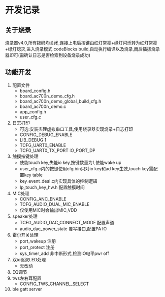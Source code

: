 # 开发记录

## 关于烧录
烧录器v4.0,所有拨码均关闭,连接上电后按键由红灯常亮+绿灯闪烁转为红灯常亮+绿灯熄灭,进入烧录模式
codeBlocks build,自动执行编译以及烧录,而后插拔烧录器即可(需确认日志是否检索到设备烧录成功)

## 功能开发
1. 配置文件  
    - board_config.h  
    - board_ac700n_demo_cfg.h  
    - board_ac700n_demo_global_build_cfg.h  
    - board_ac700n_demo.c  
    - app_config.h
    - user_cfg.c
2. 日志打印
    - 可选:安装杰理虚拟串口工具,使用烧录器实现烧录+日志打印
    - CONFIG_DEBUG_ENABLE
    - LIB_DEBUG 1   
    - TCFG_UART0_ENABLE
    - TCFG_UART0_TX_PORT IO_PORT_DP
3. 触摸按键处理
    - 使能touch key,失能io key,按键数量为1,使能wake up
    - user_cfg.c内的按键使用cfg.bin只对io key和ad key生效,touch key需配置key table
    - key_event_deal.c内实现具体的控制逻辑
    - lp_touch_key_hw.h 配置触摸时间
4. MIC处理
    - CONFIG_ANC_ENABLE 
    - TCFG_AUDIO_DUAL_MIC_ENABLE
    - 仅使用MIC时会输出MIC_VDD
5. speaker处理
    - TCFG_AUDIO_DAC_CONNECT_MODE 配置声道
    - audio_dac_power_state 覆写接口,配置PA IO
6. 霍尔开关处理
    - port_wakeup 注册
    - port_protect 注册
    - sys_timer_add 非中断形式,检测IO电平pwr off
7. 双io驱双LED处理
    - 无改动
8. EQ调节
9. tws左右耳配置
    - CONFIG_TWS_CHANNEL_SELECT
10. ble gatt server 
    